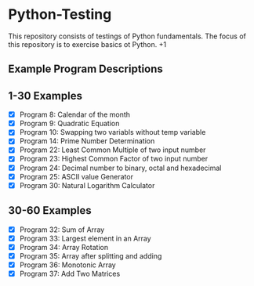 # Python-Testing

This repository consists of testings of Python fundamentals.
The focus of this repository is to exercise basics ot Python. +1

## Example Program Descriptions
## 1-30 Examples
- [x] Program 8: Calendar of the month
- [x] Program 9: Quadratic Equation
- [x] Program 10: Swapping two variabls without temp variable
- [x] Program 14: Prime Number Determination
- [x] Program 22: Least Common Multiple of two input number
- [x] Program 23: Highest Common Factor of two input number
- [x] Program 24: Decimal number to binary, octal and hexadecimal
- [x] Program 25: ASCII value Generator
- [x] Program 30: Natural Logarithm Calculator

## 30-60 Examples
- [x] Program 32: Sum of Array
- [x] Program 33: Largest element in an Array
- [x] Program 34: Array Rotation
- [x] Program 35: Array after splitting and adding
- [x] Program 36: Monotonic Array
- [x] Program 37: Add Two Matrices